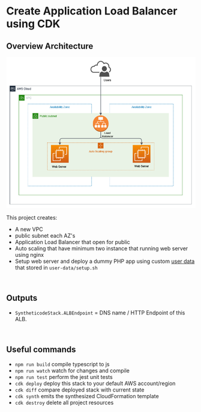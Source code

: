 # Create Application Load Balancer using CDK

## Overview Architecture

<p align="center">
  <img width="600" height="auto" src="docs/assets/alb-common.png" alt="ALB Architecture">
</p>

This project creates:

- A new VPC
- public subnet each AZ's
- Application Load Balancer that open for public
- Auto scaling that have minimum two instance that running web server using nginx
- Setup web server and deploy a dummy PHP app using custom [user data](https://docs.aws.amazon.com/AWSEC2/latest/UserGuide/user-data.html) that stored in `user-data/setup.sh`

</br>

## Outputs

- `SyntheticodeStack.ALBEndpoint` = DNS name / HTTP Endpoint of this ALB.

</br>

## Useful commands

- `npm run build` compile typescript to js
- `npm run watch` watch for changes and compile
- `npm run test` perform the jest unit tests
- `cdk deploy` deploy this stack to your default AWS account/region
- `cdk diff` compare deployed stack with current state
- `cdk synth` emits the synthesized CloudFormation template
- `cdk destroy` delete all project resources
